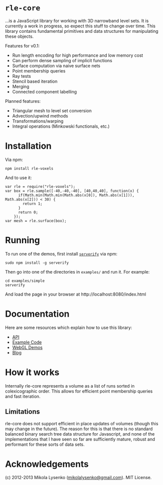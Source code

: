 `rle-core`
=========

...is a JavaScript library for working with 3D narrowband level sets.  It is currently a work in progress, so expect this stuff to change over time.  This library contains fundamental primitives and data structures for manipulating these objects.

Features for v0.1:

* Run length encoding for high performance and low memory cost
* Can perform dense sampling of implicit functions
* Surface computation via naive surface nets
* Point membership queries
* Ray tests
* Stencil based iteration
* Merging
* Connected component labelling

Planned features:

* Triangular mesh to level set conversion
* Advection/upwind methods
* Transformations/warping
* Integral operations (Minkowski functionals, etc.)

Installation
============

Via npm:

    npm install rle-voxels

And to use it:

    var rle = require("rle-voxels");
    var box = rle.sample([-40,-40,-40], [40,40,40], function(x) {
          if(Math.min(Math.min(Math.abs(x[0]), Math.abs(x[1])), Math.abs(x[2])) < 30) {
            return 1;
          }
          return 0;
        });
    var mesh = rle.surface(box);


Running
=======

To run one of the demos, first install [`serverify`](https://github.com/mikolalysenko/Serverify) via npm:

    sudo npm install -g serverify
    
Then go into one of the directories in `examples/` and run it.  For example:

    cd examples/simple
    serverify
    
And load the page in your browser at http://localhost:8080/index.html

Documentation
=============

Here are some resources which explain how to use this library:

* [API](https://github.com/mikolalysenko/rle-core/blob/master/API.md)
* [Example Code](https://github.com/mikolalysenko/rle-core/tree/master/examples)
* [WebGL Demos](http://mikolalysenko.github.com/rle-core/index.html)
* [Blog](http://0fps.wordpress.com)

How it works
============

Internally rle-core represents a volume as a list of runs sorted in colexicographic order.  This allows for efficient point membership queries and fast iteration.

Limitations
-----------

rle-core does not support efficient in place updates of volumes (though this may change in the future).  The reason for this is that there is no standard balanced binary search tree data structure for Javascript, and none of the implementations that I have seen so far are sufficiently mature, robust and performant for these sorts of data sets.

Acknowledgements
================
(c) 2012-2013 Mikola Lysenko (mikolalysenko@gmail.com).  MIT License.
